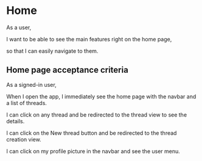 # Home

As a user,

I want to be able to see the main features right on the home page,

so that I can easily navigate to them.

## Home page acceptance criteria

As a signed-in user,

When I open the app, I immediately see the home page with the navbar and a list of threads.

I can click on any thread and be redirected to the thread view to see the details.

I can click on the New thread button and be redirected to the thread creation view.

I can click on my profile picture in the navbar and see the user menu.
